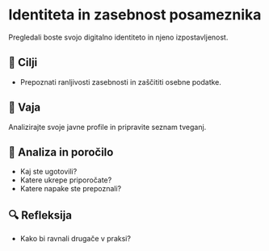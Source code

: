 # Identiteta in zasebnost posameznika

Pregledali boste svojo digitalno identiteto in njeno izpostavljenost.

## 🎯 Cilji
- Prepoznati ranljivosti zasebnosti in zaščititi osebne podatke.

## 🧪 Vaja
Analizirajte svoje javne profile in pripravite seznam tveganj.

## 📝 Analiza in poročilo
- Kaj ste ugotovili?
- Katere ukrepe priporočate?
- Katere napake ste prepoznali?

## 🔍 Refleksija
- Kako bi ravnali drugače v praksi?
